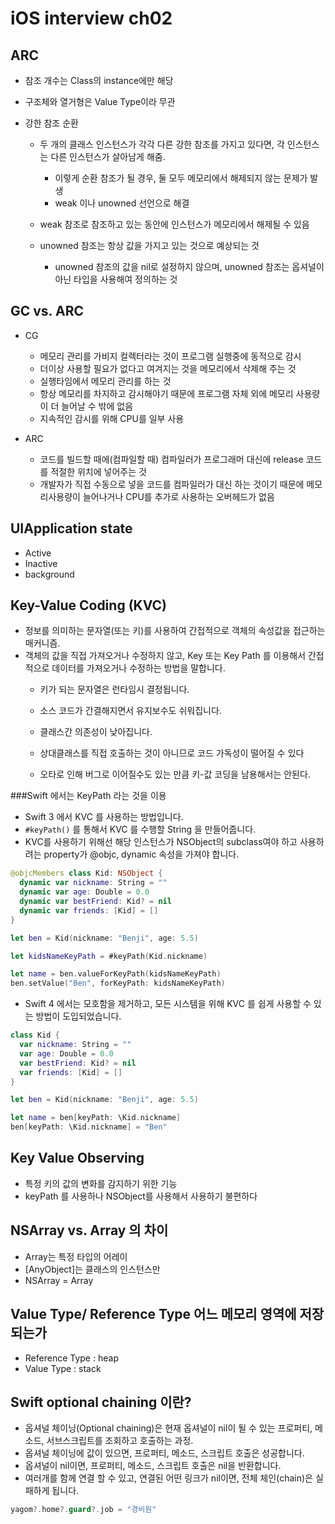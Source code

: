 # iOS interview ch02


## ARC
- 참조 개수는 Class의 instance에만 해당
- 구조체와 열거형은 Value Type이라 무관

- 강한 참조 순환
    - 두 개의 클래스 인스턴스가 각각 다른 강한 참조를 가지고 있다면, 각 인스턴스는 다른 인스턴스가 살아남게 해줌.
	    - 이렇게 순환 참조가 될 경우, 둘 모두 메모리에서 해제되지 않는 문제가 발생
	    - weak 이나 unowned 선언으로 해결

    - weak 참조로 참조하고 있는 동안에 인스턴스가 메모리에서 해제될 수 있음
    - unowned 참조는 항상 값을 가지고 있는 것으로 예상되는 것
	    - unowned 참조의 값을 nil로 설정하지 않으며, unowned 참조는 옵셔널이 아닌 타입을 사용해여 정의하는 것

## GC vs. ARC
- CG 
	- 메모리 관리를 가비지 컬렉터라는 것이 프로그램 실행중에 동적으로 감시 
	- 더이상 사용할 필요가 없다고 여겨지는 것을 메모리에서 삭제해 주는 것
	- 실행타임에서 메모리 관리를 하는 것
	- 항상 메모리를 차지하고 감시해야기 때문에 프로그램 자체 외에 메모리 사용량이 더 늘어날 수 밖에 없음
	- 지속적인 감시를 위해 CPU를 일부 사용

- ARC
	- 코드를 빌드할 때에(컴파일할 때) 컴파일러가 프로그래머 대신에 release 코드를 적절한 위치에 넣어주는 것
	- 개발자가 직접 수동으로 넣을 코드를 컴파일러가 대신 하는 것이기 때문에 메모리사용량이 늘어나거나 CPU를 추가로 사용하는 오버헤드가 없음

## UIApplication state
- Active
- Inactive
- background

## Key-Value Coding (KVC)
- 정보를 의미하는 문자열(또는 키)를 사용하여 간접적으로 객체의 속성값을 접근하는 매커니즘.
- 객체의 값을 직접 가져오거나 수정하지 않고, Key 또는 Key Path 를 이용해서 간접적으로 데이터를 가져오거나 수정하는 방법을 말합니다.
	- 키가 되는 문자열은 런타임시 결정됩니다.
	- 소스 코드가 간결해지면서 유지보수도 쉬워집니다.
	- 클래스간 의존성이 낮아집니다.

	- 상대클래스를 직접 호출하는 것이 아니므로 코드 가독성이 떨어질 수 있다
	- 오타로 인해 버그로 이어질수도 있는 만큼 키-값 코딩을 남용해서는 안된다.

###Swift 에서는 KeyPath 라는 것을 이용

- Swift 3 에서 KVC 를 사용하는 방법입니다.
- `#keyPath()` 를 통해서 KVC 를 수행할 String 을 만들어줍니다.
- KVC를 사용하기 위해선 해당 인스턴스가 NSObject의 subclass여야 하고 사용하려는 property가 @objc, dynamic 속성을 가져야 합니다.

```swift
@objcMembers class Kid: NSObject {
  dynamic var nickname: String = ""
  dynamic var age: Double = 0.0
  dynamic var bestFriend: Kid? = nil
  dynamic var friends: [Kid] = []
}

let ben = Kid(nickname: "Benji", age: 5.5)

let kidsNameKeyPath = #keyPath(Kid.nickname)

let name = ben.valueForKeyPath(kidsNameKeyPath)
ben.setValue("Ben", forKeyPath: kidsNameKeyPath)
```

- Swift 4 에서는 모호함을 제거하고, 모든 시스템을 위해 KVC 를 쉽게 사용할 수 있는 방법이 도입되었습니다.

```swift
class Kid {
  var nickname: String = ""
  var age: Double = 0.0
  var bestFriend: Kid? = nil
  var friends: [Kid] = []
}

let ben = Kid(nickname: "Benji", age: 5.5)

let name = ben[keyPath: \Kid.nickname]
ben[keyPath: \Kid.nickname] = "Ben"
```

## Key Value Observing
- 특정 키의 값의 변화를 감지하기 위한 기능
- keyPath 를 사용하나 NSObject를 사용해서 사용하기 불편하다

## NSArray vs. Array 의 차이
- Array는 특정 타입의 어레이
- [AnyObject]는 클래스의 인스턴스만
- NSArray = Array<AnyObject>

## Value Type/ Reference Type 어느 메모리 영역에 저장되는가
- Reference Type : heap
- Value Type : stack

## Swift optional chaining 이란?
- 옵셔널 체이닝(Optional chaining)은 현재 옵셔널이 nil이 될 수 있는 프로퍼티, 메소드, 서브스크립트를 조회하고 호출하는 과정. 
- 옵셔널 체이닝에 값이 있으면, 프로퍼티, 메소드, 스크립트 호출은 성공합니다. 
- 옵셔널이 nil이면, 프로퍼티, 메소드, 스크립트 호출은 nil을 반환합니다. 
- 여러개를 함께 연결 할 수 있고, 연결된 어떤 링크가 nil이면, 전체 체인(chain)은 실패하게 됩니다.

```swift
yagom?.home?.guard?.job = "경비원"
```